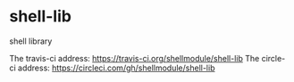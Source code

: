 # shell-lib
shell library

The travis-ci address: https://travis-ci.org/shellmodule/shell-lib
The circle-ci address: https://circleci.com/gh/shellmodule/shell-lib